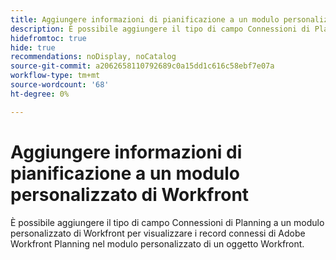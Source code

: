 ```yaml
---
title: Aggiungere informazioni di pianificazione a un modulo personalizzato di Workfront
description: È possibile aggiungere il tipo di campo Connessioni di Planning a un modulo personalizzato di Workfront per visualizzare i record connessi di Adobe Workfront Planning nel modulo personalizzato di un oggetto Workfront.
hidefromtoc: true
hide: true
recommendations: noDisplay, noCatalog
source-git-commit: a2062658110792689c0a15dd1c616c58ebf7e07a
workflow-type: tm+mt
source-wordcount: '68'
ht-degree: 0%

---
```



<!--update the metadata with real information-->
<!--add this to the TOC and miniTOC when it releases live-->

# Aggiungere informazioni di pianificazione a un modulo personalizzato di Workfront

È possibile aggiungere il tipo di campo Connessioni di Planning a un modulo personalizzato di Workfront per visualizzare i record connessi di Adobe Workfront Planning nel modulo personalizzato di un oggetto Workfront.

